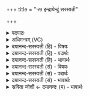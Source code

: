 +++
title = "५७ इन्द्रायेन्दुं सरस्वती"

+++
<details><summary>पदपाठः</summary>

इन्द्रा॑य। इन्दु॑म्। सर॑स्वती। नरा॒शꣳसे॑न। न॒ग्नहु॑म्। अधा॑ताम्। अ॒श्विना॑। मधु॑। भे॒ष॒जम्। भि॒षजा॑। सु॒ते। ५७।
</details>

<details><summary>अधिमन्त्रम् (VC)</summary>

- अश्विसरस्वतीन्द्रा देवताः
- विदर्भिर्ऋषिः
- अनुष्टुप्
- गान्धारः
</details>

<details><summary>दयानन्द-सरस्वती (हि) - विषयः</summary>

अब प्रधानता से वैद्यों के व्यवहार को कहते हैं ॥
</details>

<details><summary>दयानन्द-सरस्वती (हि) - पदार्थः</summary>

पदार्थान्वयभाषाः -  (अश्विना) वैद्यकविद्या में व्याप्त (भिषजा) उत्तम वैद्यजन (इन्द्राय) दुःखनाश के लिये (सुते) उत्पन्न हुए इस जगत् में (मधु) ज्ञानवर्द्धक कोमलतादि गुणयुक्त (भेषजम्) औषध को (अधाताम्) धारण करें और (नराशंसेन) मनुष्यों से स्तुति किये हुए वचन से (सरस्वती) प्रशस्तविद्यायुक्त वाणी (नग्नहुम्) आनन्द करानेवाले विषय को ग्रहण करनेवाले (इन्दुम्) ऐश्वर्य को धारण करें ॥५७ ॥
</details>

<details><summary>दयानन्द-सरस्वती (हि) - भावार्थः</summary>

भावार्थभाषाः -  वैद्य दो प्रकार के होते हैं−एक ज्वरादि शरीररोगों के नाशक चिकित्सा करनेहारे और दूसरे मन के रोग जो कि अविद्यादि मानस क्लेश हैं, उनके निवारण करनेहारे अध्यापक, उपदेशक हैं। जहाँ ये रहते हैं, वहाँ रोगों के विनाश से प्राणी लोग शरीर और मन के रोगों से छूटकर सुखी होते हैं ॥५७ ॥
</details>

<details><summary>दयानन्द-सरस्वती (सं) - विषयः</summary>

अथ प्राधान्येन भिषजां व्यवहारमाह ॥
</details>

<details><summary>दयानन्द-सरस्वती (सं) - पदार्थः</summary>

पदार्थान्वयभाषाः -  अश्विना भिषजेन्द्राय सुते मधु भेषजमधाताम्। नराशंसेन सरस्वती नग्नहुमिन्दुमादधातु ॥५७ ॥
</details>

<details><summary>दयानन्द-सरस्वती (सं) - भावार्थः</summary>

भावार्थभाषाः -  वैद्या द्विधा एके ज्वरादिशरीररोगाऽपहारकाश्चिकित्सकाः। अपरे मानसाविद्यादिरोगविनाशका अध्यापकोपदेशकास्सन्ति, यत्रैते वर्तन्ते तत्र रोगाणां विनाशात् सर्वे प्राणिन आधिव्याधिमुक्ता भूत्वा सुखिनो भवन्ति ॥५७ ॥
</details>

<details><summary>सविता जोशी ← दयानन्दः (म) - भावार्थः</summary>

भावार्थभाषाः -  वैद्य दोन प्रकारचे असतात. एक शरीरज्वर वगैरे निवारण करणारे वैद्य व दुसरे अविद्या वगैरे मानसिक क्लेशामुळे होणाऱ्या रोगाचे निवारण करणारे अध्यापक व उपदेशक. जेथे हे असतात तेथे शरीर व मनाचे रोग नाहिसे होऊन प्राणी होतात.
</details>